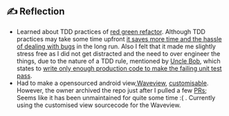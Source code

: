 ## ✍️ Reflection
- Learned about TDD practices of [red green refactor](https://youtu.be/WW5TL7070xU?t=493). Although TDD practices may take some time upfront [it saves more time and the hassle of dealing with bugs](https://youtu.be/WW5TL7070xU?t=894) in the long run. Also I felt that it made me slightly stress free as I did not get distracted and the need to over engineer the things, due to the nature of a TDD rule, mentioned by [Uncle Bob](https://en.wikipedia.org/wiki/Robert_C._Martin), which states to [write only enough production code to make the failing unit test pass](https://www.freecodecamp.org/news/test-driven-development-what-it-is-and-what-it-is-not-41fa6bca02a2/#rules-of-the-game:~:text=%2D%20You%20are%20not%20allowed%20to%20write%20any%20more%20production,pass%20the%20one%20failing%20unit%20test.).
- Had to make a opensourced android view,[Waveview](https://github.com/john990/WaveView), [customisable](https://github.com/john990/WaveView/pulls). However, the owner archived the repo just after I pulled a few [PRs](https://github.com/john990/WaveView/pulls); Seems like it has been unmaintained for quite some time :( . Currently using the customised view sourcecode for the Waveview.
